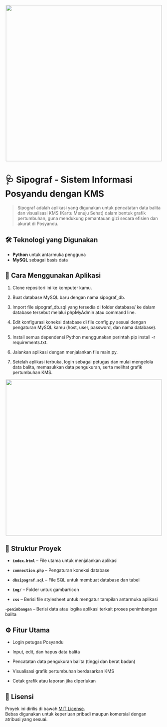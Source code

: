 <p align="center"><img src="https://imgur.com/j2bst78.png" width="500"></p>

# 🩺 Sipograf - Sistem Informasi Posyandu dengan KMS

> Sipograf adalah aplikasi yang digunakan untuk pencatatan data balita dan visualisasi KMS (Kartu Menuju Sehat) dalam bentuk grafik pertumbuhan, guna mendukung pemantauan gizi secara efisien dan akurat di Posyandu.


## 🛠 Teknologi yang Digunakan

- **Python** untuk antarmuka pengguna
- **MySQL** sebagai basis data


## 📌 Cara Menggunakan Aplikasi

1. Clone repositori ini ke komputer kamu.

2. Buat database MySQL baru dengan nama sipograf_db.

3. Import file sipograf_db.sql yang tersedia di folder database/ ke dalam database tersebut melalui phpMyAdmin atau command line.

4. Edit konfigurasi koneksi database di file config.py sesuai dengan pengaturan MySQL kamu (host, user, password, dan nama database).

5. Install semua dependensi Python menggunakan perintah pip install -r requirements.txt.

6. Jalankan aplikasi dengan menjalankan file main.py.

7. Setelah aplikasi terbuka, login sebagai petugas dan mulai mengelola data balita, memasukkan data pengukuran, serta melihat grafik pertumbuhan KMS.

<p align="center"><img src="https://imgur.com/HTnIUB4.png" width="500"></p>

## 📂 Struktur Proyek 

- **`index.html`** – File utama untuk menjalankan aplikasi

- **`connection.php`** – Pengaturan koneksi database

- **`dbsipograf.sql`** – File SQL untuk membuat database dan tabel

- **`img/`** – Folder untuk gambar/icon

- **`css`** – Berisi file stylesheet untuk mengatur tampilan antarmuka aplikasi
  
-**`penimbangan`** – Berisi data atau logika aplikasi terkait proses penimbangan balita

## ⚙️ Fitur Utama
- Login petugas Posyandu

- Input, edit, dan hapus data balita

- Pencatatan data pengukuran balita (tinggi dan berat badan)

- Visualisasi grafik pertumbuhan berdasarkan KMS

- Cetak grafik atau laporan jika diperlukan


## 📃 Lisensi

Proyek ini dirilis di bawah [MIT License](https://opensource.org/licenses/MIT).  
Bebas digunakan untuk keperluan pribadi maupun komersial dengan atribusi yang sesuai.

